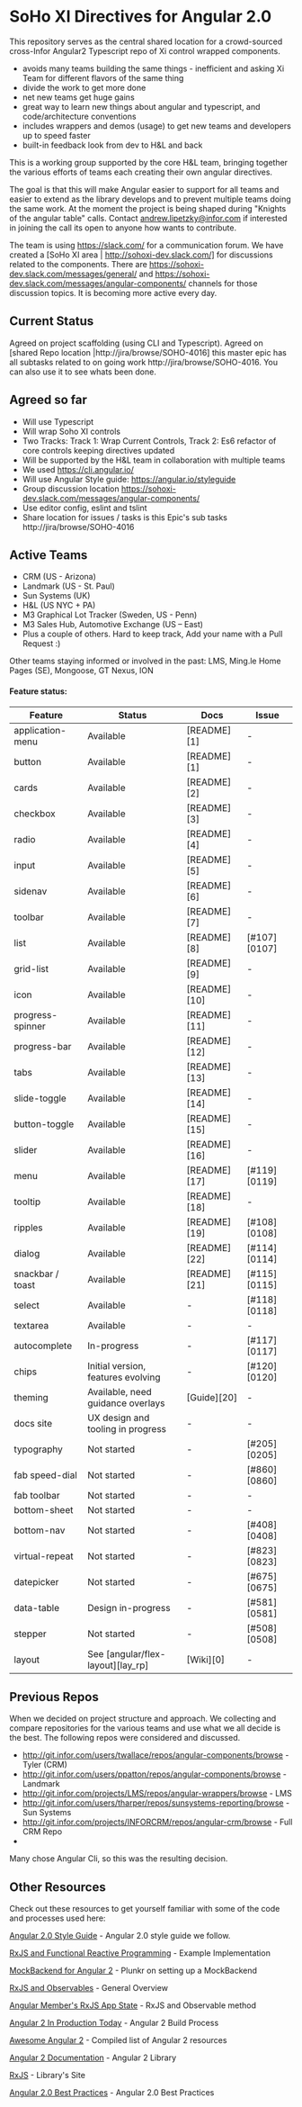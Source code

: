 
# SoHo XI Directives for Angular 2.0

This repository serves as the central shared location for a crowd-sourced cross-Infor Angular2 Typescript repo of Xi control wrapped components.

  - avoids many teams building the same things - inefficient and asking Xi Team for different flavors of the same thing
  - divide the work to get more done
  - net new teams get huge gains
  - great way to learn new things about angular and typescript, and code/architecture conventions
  - includes wrappers and demos (usage) to get new teams and developers up to speed faster
  - built-in feedback look from dev to H&L and back

This is a working group supported by the core H&L team,  bringing together the various efforts of teams each creating their own angular directives.

The goal is that this will make Angular easier to support for all teams and easier to extend as the library develops and to prevent multiple teams doing the same work. At the moment the project is being shaped during "Knights of the angular table" calls. Contact andrew.lipetzky@infor.com if interested in joining the call its open to anyone how wants to contribute.

The team is using https://slack.com/ for a communication forum.  We have created a [SoHo XI area | http://sohoxi-dev.slack.com/] for discussions related to the components.  There are https://sohoxi-dev.slack.com/messages/general/ and https://sohoxi-dev.slack.com/messages/angular-components/ channels for those discussion topics.  It is becoming more active every day.

## Current Status

Agreed on project scaffolding (using CLI and Typescript). Agreed on [shared Repo location |http://jira/browse/SOHO-4016] this master epic has all subtasks related to on going work
http://jira/browse/SOHO-4016. You can also use it to see whats been done.

## Agreed so far
* Will use Typescript
* Will wrap Soho XI controls
* Two Tracks: Track 1: Wrap Current Controls, Track 2: Es6 refactor of core controls keeping directives updated
* Will be supported by the H&L team in collaboration with multiple teams
* We used https://cli.angular.io/
* Will use Angular Style guide: https://angular.io/styleguide
* Group discussion location https://sohoxi-dev.slack.com/messages/angular-components/
* Use editor config, eslint and tslint
* Share location for issues / tasks is this Epic's sub tasks http://jira/browse/SOHO-4016

## Active Teams

* CRM (US - Arizona)
* Landmark (US - St. Paul)
* Sun Systems (UK)
* H&L (US NYC + PA)
* M3 Graphical Lot Tracker (Sweden, US - Penn)
* M3 Sales Hub, Automotive Exchange (US – East)
* Plus a couple of others.  Hard to keep track, Add your name with a Pull Request :)

Other teams staying informed or involved in the past: LMS, Ming.le Home Pages (SE), Mongoose, GT Nexus, ION

#### Feature status:

| Feature          | Status                              | Docs         | Issue          |
|------------------|-------------------------------------|--------------|----------------|
| application-menu |                           Available | [README][1]  |              - |
| button           |                           Available | [README][1]  |              - |
| cards            |                           Available | [README][2]  |              - |
| checkbox         |                           Available | [README][3]  |              - |
| radio            |                           Available | [README][4]  |              - |
| input            |                           Available | [README][5]  |              - |
| sidenav          |                           Available | [README][6]  |              - |
| toolbar          |                           Available | [README][7]  |              - |
| list             |                           Available | [README][8]  |   [#107][0107] |
| grid-list        |                           Available | [README][9]  |              - |
| icon             |                           Available | [README][10] |              - |
| progress-spinner |                           Available | [README][11] |              - |
| progress-bar     |                           Available | [README][12] |              - |
| tabs             |                           Available | [README][13] |              - |
| slide-toggle     |                           Available | [README][14] |              - |
| button-toggle    |                           Available | [README][15] |              - |
| slider           |                           Available | [README][16] |              - |
| menu             |                           Available | [README][17] |   [#119][0119] |
| tooltip          |                           Available | [README][18] |              - |
| ripples          |                           Available | [README][19] |   [#108][0108] |
| dialog           |                           Available | [README][22] |   [#114][0114] |
| snackbar / toast |                           Available | [README][21] |   [#115][0115] |
| select           |                           Available |           -  |   [#118][0118] |
| textarea         |                           Available |           -  |              - |
| autocomplete     |                         In-progress |           -  |   [#117][0117] |
| chips            |  Initial version, features evolving |           -  |   [#120][0120] |
| theming          |   Available, need guidance overlays | [Guide][20]  |              - |
| docs site        |   UX design and tooling in progress |           -  |              - |
| typography       |                         Not started |           -  |   [#205][0205] |
| fab speed-dial   |                         Not started |           -  |   [#860][0860] |
| fab toolbar      |                         Not started |           -  |              - |
| bottom-sheet     |                         Not started |           -  |              - |
| bottom-nav       |                         Not started |           -  |   [#408][0408] |
| virtual-repeat   |                         Not started |           -  |   [#823][0823] |
| datepicker       |                         Not started |           -  |   [#675][0675] |
| data-table       |                  Design in-progress |           -  |   [#581][0581] |
| stepper          |                         Not started |           -  |   [#508][0508] |
| layout           |   See [angular/flex-layout][lay_rp] | [Wiki][0]    |              - |

## Previous Repos

When we decided on project structure and approach. We collecting and compare repositories for the various teams and use what we all decide is the best. The following repos were considered and discussed.

* http://git.infor.com/users/twallace/repos/angular-components/browse - Tyler (CRM)
* http://git.infor.com/users/ppatton/repos/angular-components/browse - Landmark
* http://git.infor.com/projects/LMS/repos/angular-wrappers/browse - LMS
* http://git.infor.com/users/tharper/repos/sunsystems-reporting/browse - Sun Systems
* http://git.infor.com/projects/INFORCRM/repos/angular-crm/browse - Full CRM Repo
*
Many chose Angular Cli, so this was the resulting decision.

## Other Resources

Check out these resources to get yourself familiar with some of the code and processes used here:

[Angular 2.0 Style Guide]( https://github.com/johnpapa/angular-styleguide/blob/master/a2/README.md) - Angular 2.0 style guide we follow.

[RxJS and Functional Reactive Programming](http://blog.jhades.org/angular-2-application-architecture-building-applications-using-rxjs-and-functional-reactive-programming-vs-redux/) - Example Implementation

[MockBackend for Angular 2](http://plnkr.co/edit/7LWALD?p=preview) - Plunkr on setting up a MockBackend

[RxJS and Observables](http://blog.jhades.org/functional-reactive-programming-for-angular-2-developers-rxjs-and-observables/) - General Overview

[Angular Member's RxJS App State](http://victorsavkin.com/post/137821436516/managing-state-in-angular-2-applications) - RxJS and Observable method

[Angular 2 In Production Today](http://blog.jhades.org/how-to-run-angular-2-in-production-today/) - Angular 2 Build Process

[Awesome Angular 2](https://www.npmjs.com/package/awesome-angular2) - Compiled list of Angular 2 resources

[Angular 2 Documentation](https://angular.io/docs/ts/latest/) - Angular 2 Library

[RxJS](http://reactivex.io/) - Library's Site

[Angular 2.0 Best Practices]( https://blog.budacode.com/2016/06/27/angular-2-best-practises/?utm_source=hackernews&utm_medium=social&utm_campaign=angular2-best-practises) - Angular 2.0 Best Practices
